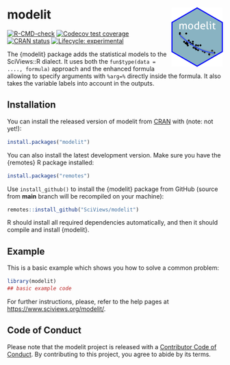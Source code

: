 
# modelit <a href='https://www.sciviews.org/modelit'><img src='man/figures/logo.png' align="right" height="139" /></a>

<!-- badges: start -->
[![R-CMD-check](https://github.com/SciViews/modelit/workflows/R-CMD-check/badge.svg)](https://github.com/SciViews/modelit/actions)
[![Codecov test coverage](https://codecov.io/gh/SciViews/modelit/branch/main/graph/badge.svg)](https://codecov.io/gh/SciViews/modelit?branch=main)
[![CRAN status](https://www.r-pkg.org/badges/version/modelit)](https://CRAN.R-project.org/package=modelit)
[![Lifecycle: experimental](https://img.shields.io/badge/lifecycle-experimental-orange.svg)](https://lifecycle.r-lib.org/articles/stages.html#experimental)
<!-- badges: end -->

The {modelit} package adds the statistical models to the SciViews::R dialect. It uses both the `fun$type(data = ...., formula)` approach and the enhanced formula allowing to specify arguments with `%arg=%` directly inside the formula. It also takes the variable labels into account in the outputs.

## Installation

You can install the released version of modelit from [CRAN](https://CRAN.R-project.org) with (note: not yet!):

``` r
install.packages("modelit")
```

You can also install the latest development version. Make sure you have the {remotes} R package installed:

```r
install.packages("remotes")
```

Use `install_github()` to install the {modelit} package from GitHub (source from **main** branch will be recompiled on your machine):

```r
remotes::install_github("SciViews/modelit")
```

R should install all required dependencies automatically, and then it should compile and install {modelit}.

## Example

This is a basic example which shows you how to solve a common problem:

``` r
library(modelit)
## basic example code
```

For further instructions, please, refer to the help pages at https://www.sciviews.org/modelit/.

## Code of Conduct

Please note that the modelit project is released with a [Contributor Code of Conduct](https://contributor-covenant.org/version/2/0/CODE_OF_CONDUCT.html). By contributing to this project, you agree to abide by its terms.
